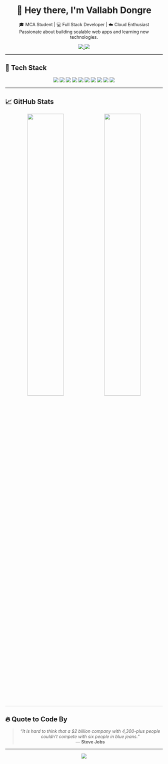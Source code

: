 <h1 align="center">👋 Hey there, I'm Vallabh Dongre</h1>

<p align="center">
  🎓 MCA Student | 💻 Full Stack Developer | ☁️ Cloud Enthusiast <br />
  Passionate about building scalable web apps and learning new technologies.
</p>

<p align="center">
  <a href="https://www.linkedin.com/in/vallabh-dongre-286491262/">
    <img src="https://img.shields.io/badge/LinkedIn-blue?style=for-the-badge&logo=linkedin&logoColor=white" />
  </a>
  <a href="https://vallabh-123.netlify.app/">
    <img src="https://img.shields.io/badge/Portfolio-000?style=for-the-badge&logo=vercel&logoColor=white" />
  </a>
</p>

---

## 💼 Tech Stack

<div align="center">
  <img src="https://img.shields.io/badge/HTML5-e34c26?style=for-the-badge&logo=html5&logoColor=white" />
  <img src="https://img.shields.io/badge/CSS3-264de4?style=for-the-badge&logo=css3&logoColor=white" />
  <img src="https://img.shields.io/badge/JavaScript-f0db4f?style=for-the-badge&logo=javascript&logoColor=black" />
  <img src="https://img.shields.io/badge/React-61DBFB?style=for-the-badge&logo=react&logoColor=black" />
  <img src="https://img.shields.io/badge/Node.js-3C873A?style=for-the-badge&logo=node.js&logoColor=white" />
  <img src="https://img.shields.io/badge/Express.js-404d59?style=for-the-badge" />
  <img src="https://img.shields.io/badge/MongoDB-4EA94B?style=for-the-badge&logo=mongodb&logoColor=white" />
  <img src="https://img.shields.io/badge/MySQL-00758f?style=for-the-badge&logo=mysql&logoColor=white" />
  <img src="https://img.shields.io/badge/C++-00599C?style=for-the-badge&logo=c%2B%2B&logoColor=white" />
  <img src="https://img.shields.io/badge/Java-ED8B00?style=for-the-badge&logo=java&logoColor=white" />
</div>

---

## 📈 GitHub Stats

<p align="center">
  <img src="https://github-readme-stats.vercel.app/api?username=vkdon1&show_icons=true&theme=radical&hide_border=true" width="48%" />
  <img src="https://github-readme-stats.vercel.app/api/top-langs/?username=vkdon1&layout=compact&theme=radical&hide_border=true" width="48%" />
</p>

---

## 🔥 Quote to Code By
<blockquote align="center">
  <i>“It is hard to think that a $2 billion company with 4,300-plus people couldn’t compete with six people in blue jeans.”</i>  
  <br />
  — <b>Steve Jobs</b>
</blockquote>

---

<p align="center">
  <img src="https://capsule-render.vercel.app/api?type=waving&color=gradient&height=120&section=footer"/>
</p>
